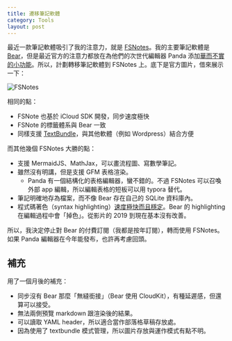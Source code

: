 ```yaml
---
title: 遷移筆記軟體
category: Tools
layout: post
---
```


最近一款筆記軟體吸引了我的注意力，就是 [FSNotes](http://fsnot.es)。我的主要筆記軟體是 [Bear](http://bear.app)，但是最近官方的注意力都放在為他們的次世代編輯器 Panda 添加[華而不實的小功能](http://beta.bear.app)。所以，計劃轉移筆記軟體到 FSNotes 上。底下是官方圖片，借來展示一下：

![FSNotes](https://fsnot.es/img/macOS-and-iOS.png?v=1.0)

相同的點：

- FSNote 也基於 iCloud SDK 開發，同步速度極快
- FSNote 的標籤體系與 Bear 一致
- 同樣支援 [TextBundle](http://textbundle.org)，與其他軟體（例如 Wordpress）結合方便

而其他幾個 FSNotes 大勝的點：

- 支援 MermaidJS、MathJax，可以畫流程圖、寫數學筆記。
- 雖然沒有明講，但是支援 GFM 表格渲染。
  - Panda 有一個結構化的表格編輯器，蠻不錯的。不過 FSNotes 可以召喚外部 app 編輯，所以編輯表格的短板可以用 typora 替代。
- 筆記明確地存為檔案，而不像 Bear 存在自己的 SQLite 資料庫內。
- 程式碼著色（syntax highlighting）[速度極快而且穩定](https://www.youtube.com/watch?v=C2xmWao1iQw)。Bear 的 highlighting 在編輯過程中會「掉色」。從影片的 2019 到現在基本沒有改善。

所以，我決定停止對 Bear 的付費訂閱（我都是按年訂閱），轉而使用 FSNotes。如果 Panda 編輯器在今年能發布，也許再考慮回頭。

## 補充

用了一個月後的補充：

- 同步沒有 Bear 那麼「無縫銜接」（Bear 使用 CloudKit），有種延遲感，但還算可以接受。
- 無法兩側預覽 markdown 跟渲染後的結果。
- 可以讀取 YAML header，所以適合當作部落格草稿存放處。
- 因為使用了 textbundle 模式管理，所以圖片存放與運作模式有點不明。
